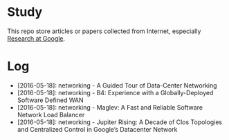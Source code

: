 # Study

This repo store articles or papers collected from Internet, especially [Research at Google](http://research.google.com).

# Log

- [2016-05-18]: networking - A Guided Tour of Data-Center Networking
- [2016-05-18]: networking - B4: Experience with a Globally-Deployed Software Defined WAN
- [2016-05-18]: networking - Maglev: A Fast and Reliable Software Network Load Balancer
- [2016-05-18]: networking - Jupiter Rising: A Decade of Clos Topologies and Centralized Control in Google’s Datacenter Network
